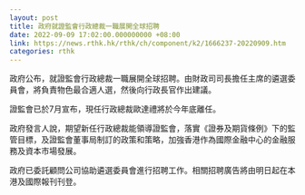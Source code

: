 ```yaml
---
layout: post
title: 政府就證監會行政總裁一職展開全球招聘
date: 2022-09-09 17:02:00.000000000 +08:00
link: https://news.rthk.hk/rthk/ch/component/k2/1666237-20220909.htm
categories: rthk
---
```


政府公布，就證監會行政總裁一職展開全球招聘。由財政司司長擔任主席的遴選委員會，將負責物色最合適人選，然後向行政長官作出建議。

證監會已於7月宣布，現任行政總裁歐達禮將於今年底離任。

政府發言人說，期望新任行政總裁能領導證監會，落實《證券及期貨條例》下的監管目標，及證監會董事局制訂的政策和策略，加強香港作為國際金融中心的金融服務及資本市場發展。

政府已委託顧問公司協助遴選委員會進行招聘工作。相關招聘廣告將由明日起在本港及國際報刊刊登。
